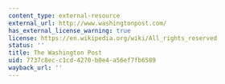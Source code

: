 ```yaml
---
content_type: external-resource
external_url: http://www.washingtonpost.com/
has_external_license_warning: true
license: https://en.wikipedia.org/wiki/All_rights_reserved
status: ''
title: The Washington Post
uid: 7737c8ec-c1cd-4270-b0e4-a56ef7fb6589
wayback_url: ''
---
```

